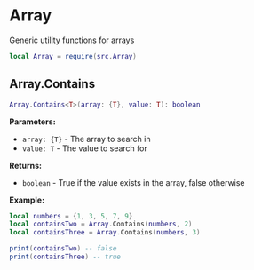 # Array

Generic utility functions for arrays

```lua
local Array = require(src.Array)
```

## Array.Contains
```lua
Array.Contains<T>(array: {T}, value: T): boolean
```

**Parameters:**
- `array: {T}` - The array to search in
- `value: T` - The value to search for

**Returns:** 
- `boolean` - True if the value exists in the array, false otherwise

**Example:**
```lua
local numbers = {1, 3, 5, 7, 9}
local containsTwo = Array.Contains(numbers, 2)
local containsThree = Array.Contains(numbers, 3)

print(containsTwo) -- false
print(containsThree) -- true
```
